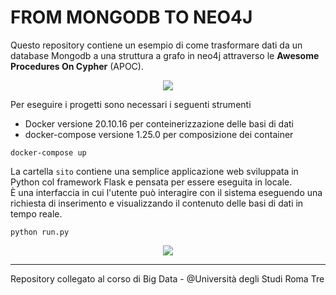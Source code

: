 # FROM MONGODB TO NEO4J
Questo repository contiene un esempio di come trasformare dati da un database Mongodb a una struttura a grafo in neo4j attraverso le **Awesome Procedures On Cypher** (APOC).

<div align="center">
  <img src="https://github.com/mariocuomo/consistence-polyglot/blob/main/imgs/apoc.png">
</div>

Per eseguire i progetti sono necessari i seguenti strumenti
- Docker versione 20.10.16 per conteinerizzazione delle basi di dati
- docker-compose versione 1.25.0 per composizione dei container

```Shell
docker-compose up
```

La cartella ```sito``` contiene una semplice applicazione web sviluppata in Python col framework Flask e pensata per essere eseguita in locale.<br>
È una interfaccia in cui l'utente può interagire con il sistema eseguendo una richiesta di inserimento e visualizzando il contenuto delle basi di dati in tempo reale. 


```Shell
python run.py
```
<div align="center">
  <img src="https://github.com/mariocuomo/consistence-polyglot/blob/main/imgs/webappAPOC.png">
</div>

---
Repository collegato al corso di Big Data - @Università degli Studi Roma Tre

